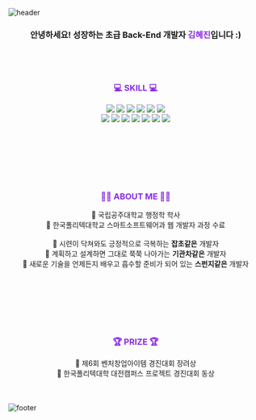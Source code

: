 ![header](https://capsule-render.vercel.app/api?type=slice&color=timeAuto&height=300&section=header&text=Welcome!%20Hyejin's%20Github&fontSize=60&fontcolor=black)

<div align="center">
    <h3>안녕하세요! 성장하는 초급 Back-End 개발자 <span style="color: blueviolet;">김혜진</span>입니다 :)</h3>
    <br>
    <div style="margin: 50px auto;">
        <h3><strong style="color: blueviolet">💻 SKILL 💻</strong></h3>
        <img src="https://img.shields.io/badge/JAVA-007396?style=flat-square&logo=java&logoColor=white"> 
        <img src="https://img.shields.io/badge/Spring-6DB33F?style=flat-square&logo=spring&logoColor=white">
        <img src="https://img.shields.io/badge/HTML5-E34F26?style=flat-square&logo=html5&logoColor=white"> 
        <img src="https://img.shields.io/badge/CSS3-1572B6?style=flat-square&logo=css3&logoColor=white"> 
        <img src="https://img.shields.io/badge/Javascript-F7DF1E?style=flat-square&logo=javascript&logoColor=black">
        <img src="https://img.shields.io/badge/jquery-0769AD?style=flat-square&logo=jquery&logoColor=white">
        <br>
        <img src="https://img.shields.io/badge/oracle-F80000?style=flat-square&logo=oracle&logoColor=white"> 
        <img src="https://img.shields.io/badge/mariaDB-003545?style=flat-square&logo=mariaDB&logoColor=white">
        <img src="https://img.shields.io/badge/bootstrap-7952B3?style=flat-square&logo=bootstrap&logoColor=white">
        <img src="https://img.shields.io/badge/apache tomcat-F8DC75?style=flat-square&logo=apachetomcat&logoColor=black">
        <img src="https://img.shields.io/badge/github-181717?style=flat-square&logo=github&logoColor=white">
        <img src="https://img.shields.io/badge/git-F05032?style=flat-square&logo=git&logoColor=white">
        <img src="https://img.shields.io/badge/Adobe Photoshop-31A8FF?style=flat-square&logo=Adobe Photoshop&logoColor=white">
    </div>
    <br><br>
    <div style="margin: 50px auto;">
        <h3><strong style="color: blueviolet">👩‍💻 ABOUT ME 👩‍💻</strong></h3>
        🔸 국립공주대학교 행정학 학사<br>
        🔸 한국폴리텍대학교 스마트소프트웨어과 웹 개발자 과정 수료<br><br>
        🔹 시련이 닥쳐와도 긍정적으로 극복하는 <strong>잡초같은</strong> 개발자<br>
        🔹 계획하고 설계하면 그대로 쭉쭉 나아가는 <strong>기관차같은</strong> 개발자<br>
        🔹 새로운 기술을 언제든지 배우고 흡수할 준비가 되어 있는 <strong>스펀지같은</strong> 개발자
    </div>
    <br><br>
    <div style="margin: 50px auto;">
        <h3><strong style="color: blueviolet">🏆 PRIZE 🏆</strong></h3>
        🔸 제6회 벤처창업아이템 경진대회 장려상<br>
        🔸 한국폴리텍대학 대전캠퍼스 프로젝트 경진대회 동상
    </div>
</div>

![footer](https://capsule-render.vercel.app/api?type=slice&color=timeAuto&height=300&section=footer&fontSize=60)
